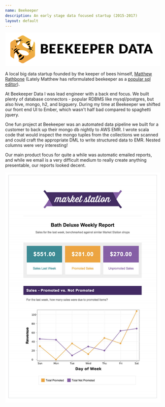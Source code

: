 ```yaml
---
name: Beekeeper
description: An early stage data focused startup (2015-2017)
layout: default
---
```


![beekeeper logo](/assets/beekeeper/beekeeper.png)

A local big data startup founded by the keeper of bees himself, [Matthew Rathbone](https://www.rathbonelabs.com/) (Lately Matthew has reformulated beekeeper as a [popular sql editor](https://www.beekeeperstudio.io/)).

At Beekeeper Data I was lead engineer with a back end focus. We built plenty of database connectors - popular RDBMS like mysql/postgres, but also hive, mongo, h2, and bigquery.  During my time at Beekeeper we shifted our front end UI to Ember, which wasn't half bad compared to spaghetti jquery.

One fun project at Beekeeper was an automated data pipeline we built for a customer to back up their mongo db nightly to AWS EMR.  I wrote scala code that would inspect the mongo tuples from the collections we scanned and could craft the appropriate DML to write structured data to EMR.  Nested columns were very interesting!

Our main product focus for quite a while was automatic emailed reports, and while we email is a very difficult medium to really create anything presentable, our reports looked decent.  

![market station](/assets/beekeeper/market-station.png)
